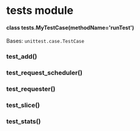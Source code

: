 # tests module


#### class tests.MyTestCase(methodName='runTest')
Bases: `unittest.case.TestCase`


### test_add()

### test_request_scheduler()

### test_requester()

### test_slice()

### test_stats()
